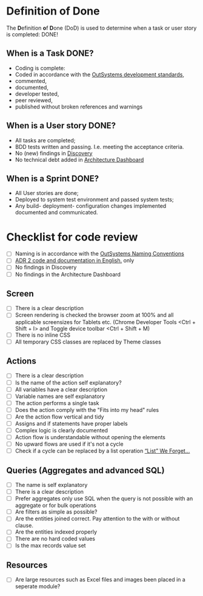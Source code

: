 # Definition of Done
The **D**efinition **o**f **D**one (DoD) is used to determine when a task or user story is completed: DONE!

## When is a Task DONE?
*	Coding is complete:
  *	Coded in accordance with the [OutSystems development standards](index.md),
  *	commented,
  *	documented,
  * developer tested,
  * peer reviewed,
  * published without broken references and warnings

## When is a User story DONE?
*	All tasks are completed;
* BDD tests written and passing. I.e. meeting the acceptance criteria.
* No (new) findings in [Discovery](https://www.outsystems.com/forge/component-overview/409/discovery)
* No technical debt added in [Architecture Dashboard](https://www.outsystems.com/platform/architecture-dashboard/)

## When is a Sprint DONE?
*	All User stories are done;
*	Deployed to system test environment and passed system tests;
*	Any build- deployment- configuration changes implemented documented and communicated.

# Checklist for code review

- [ ] Naming is in accordance with the [OutSystems Naming Conventions](OutSystemsNamingConventions.md)
- [ ] [ADR 2 code and documentation in English.](ADR-002-code-and-documentation-in-English.md) only
- [ ] No findings in Discovery
- [ ] No findings in the Architecture Dashboard

## Screen
- [ ] There is a clear description
- [ ] Screen rendering is checked the browser zoom at 100% and all applicable screensizes for Tablets etc. (Chrome Developer Tools <Ctrl + Shift + I> and Toggle device toolbar <Ctrl + Shift + M)
- [ ] There is no inline CSS
- [ ] All temporary CSS classes are replaced by Theme classes

## Actions
- [ ] There is a clear description
- [ ] Is the name of the action self explanatory?
- [ ] All variables have a clear description
- [ ] Variable names are self explanatory
- [ ] The action performs a single task
- [ ] Does the action comply with the "Fits into my head" rules
- [ ] Are the action flow vertical and tidy
- [ ] Assigns and if statements have proper labels
- [ ] Complex logic is clearly documented
- [ ] Action flow is understandable without opening the elements
- [ ] No upward flows are used if it's not a cycle
- [ ] Check if a cycle can be replaced by a list operation [“List” We Forget…](https://medium.com/productleague/list-we-forget-387fbd5173d4)

## Queries (Aggregates and advanced SQL)
- [ ] The name is self explanatory
- [ ] There is a clear description
- [ ] Prefer aggregates only use SQL when the query is not possible with an aggregate or for bulk operations
- [ ] Are filters as simple as possible?
- [ ] Are the entities joined correct. Pay attention to the with or without clause.
- [ ] Are the entities indexed properly
- [ ] There are no hard coded values
- [ ] Is the max records value set

## Resources
- [ ] Are large resources such as Excel files and images been placed in a seperate module?
